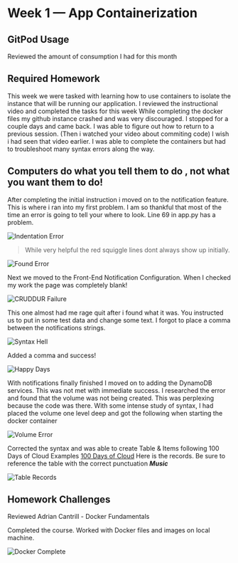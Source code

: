 # Week 1 — App Containerization
## GitPod Usage
Reviewed the amount of consumption I had for this month

## Required Homework
  
This week we were tasked with learning how to use containers to isolate the instance that will be running our application.
I reviewed the instructional video and completed the tasks for this week
While completing the docker files my github instance crashed and was very discouraged. I stopped for a couple days and came back. 
I was able to figure out how to return to a previous session. (Then i watched your video about commiting code) I wish i had seen that video earlier. 
I was able to complete the containers but had to troubleshoot many syntax errors along the way.


## Computers do what you tell them to do , not what you want them to do!

After completing the initial instruction i moved on to the notification feature. This is where i ran into my first problem.
I am so thankful that most of the time an error is going to tell your where to look. Line 69 in app.py has a problem.

![Indentation Error](/journal/assets/apperror.JPG)

> While very helpful the red squiggle lines dont always show up initially.

![Found Error](/journal/assets/apperror2.JPG)

Next we moved to the Front-End Notification Configuration. When I checked my work the page was completely blank!

![CRUDDUR Failure](/journal/assets/apperror4.JPG)

This one almost had me rage quit after i found what it was. You instructed us to put in some test data and change some text. 
I forgot to place a comma between the notifications strings.

![Syntax Hell](/journal/assets/apperror3.JPG)

Added a comma and success!


![Happy Days](/journal/assets/appsuccess.JPG)

With notifications finally finished I moved on to adding the DynamoDB services. 
This was not met with immediate success. I researched the error and found that the volume was not being created.
This was perplexing because the code was there. With some intense study of syntax, I had placed the volume one level deep and got the following when starting the docker container

![Volume Error](/journal/assets/apperror5.JPG)

Corrected the syntax and was able to create Table & Items following 100 Days of Cloud Examples [100 Days of Cloud](https://github.com/100DaysOfCloud/challenge-dynamodb-local)
Here is the records. Be sure to reference the table with the correct punctuation ***Music***

![Table Records](/journal/assets/music.JPG)

## Homework Challenges
Reviewed Adrian Cantrill - Docker Fundamentals

Completed the course. Worked with Docker files and images on local machine. 

![Docker Complete](/journal/assets/docker3.JPG)
